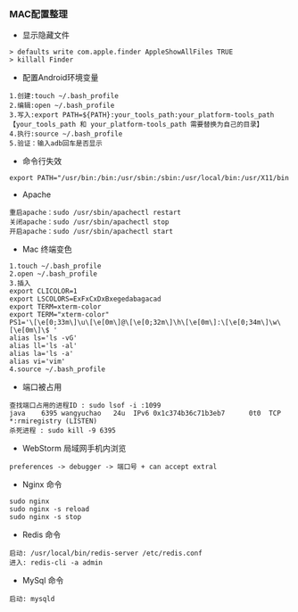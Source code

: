 ### MAC配置整理

- 显示隐藏文件
```
> defaults write com.apple.finder AppleShowAllFiles TRUE
> killall Finder
```

- 配置Android环境变量
```
1.创建:touch ~/.bash_profile
2.编辑:open ~/.bash_profile
3.写入:export PATH=${PATH}:your_tools_path:your_platform-tools_path 【your_tools_path 和 your_platform-tools_path 需要替换为自己的目录】
4.执行:source ~/.bash_profile
5.验证：输入adb回车是否显示
```

- 命令行失效
```
export PATH="/usr/bin:/bin:/usr/sbin:/sbin:/usr/local/bin:/usr/X11/bin
```

- Apache
```
重启apache：sudo /usr/sbin/apachectl restart
关闭apache：sudo /usr/sbin/apachectl stop
开启apache：sudo /usr/sbin/apachectl start
```

- Mac 终端变色
```
1.touch ~/.bash_profile
2.open ~/.bash_profile
3.插入
export CLICOLOR=1
export LSCOLORS=ExFxCxDxBxegedabagacad
export TERM=xterm-color
export TERM="xterm-color"
PS1='\[\e[0;33m\]\u\[\e[0m\]@\[\e[0;32m\]\h\[\e[0m\]:\[\e[0;34m\]\w\[\e[0m\]\$ '
alias ls='ls -vG'
alias ll='ls -al'
alias la='ls -a'
alias vi='vim'
4.source ~/.bash_profile
```

- 端口被占用
```
查找端口占用的进程ID : sudo lsof -i :1099
java    6395 wangyuchao   24u  IPv6 0x1c374b36c71b3eb7      0t0  TCP *:rmiregistry (LISTEN)
杀死进程 : sudo kill -9 6395
```

- WebStorm 局域网手机内浏览
```
preferences -> debugger -> 端口号 + can accept extral
```

- Nginx 命令
```
sudo nginx
sudo nginx -s reload
sudo nginx -s stop
```

- Redis 命令
```
启动: /usr/local/bin/redis-server /etc/redis.conf
进入: redis-cli -a admin
```

- MySql 命令
```
启动: mysqld
```